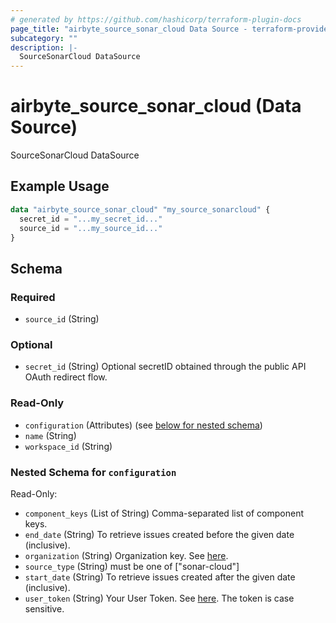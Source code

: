 ```yaml
---
# generated by https://github.com/hashicorp/terraform-plugin-docs
page_title: "airbyte_source_sonar_cloud Data Source - terraform-provider-airbyte"
subcategory: ""
description: |-
  SourceSonarCloud DataSource
---
```


# airbyte_source_sonar_cloud (Data Source)

SourceSonarCloud DataSource

## Example Usage

```terraform
data "airbyte_source_sonar_cloud" "my_source_sonarcloud" {
  secret_id = "...my_secret_id..."
  source_id = "...my_source_id..."
}
```

<!-- schema generated by tfplugindocs -->
## Schema

### Required

- `source_id` (String)

### Optional

- `secret_id` (String) Optional secretID obtained through the public API OAuth redirect flow.

### Read-Only

- `configuration` (Attributes) (see [below for nested schema](#nestedatt--configuration))
- `name` (String)
- `workspace_id` (String)

<a id="nestedatt--configuration"></a>
### Nested Schema for `configuration`

Read-Only:

- `component_keys` (List of String) Comma-separated list of component keys.
- `end_date` (String) To retrieve issues created before the given date (inclusive).
- `organization` (String) Organization key. See <a href="https://docs.sonarcloud.io/appendices/project-information/#project-and-organization-keys">here</a>.
- `source_type` (String) must be one of ["sonar-cloud"]
- `start_date` (String) To retrieve issues created after the given date (inclusive).
- `user_token` (String) Your User Token. See <a href="https://docs.sonarcloud.io/advanced-setup/user-accounts/">here</a>. The token is case sensitive.


